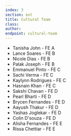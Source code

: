 ```yaml
---
index: 3
section: ext
title: Cultural Team
class:
author:
endpoint: cultural-team
---
```


- Tanisha John - FE A
- Lance Soares - FE B
- Nicole Dias - FE B
- Palak Joseph - FE B
- Emmanuel Pinto - FE C
- Sachi Verma - FE C
- Kaylynn Rodrigues - FE C
- Hasnain Khan - FE C
- Sakshi Chavan - FE D
- Pearl Bharti - FE D
- Brycen Fernandes - FE D
- Aayush Thakur - FE D
- Yashas Joglekar - FE D
- Colin D&#39;souza - FE D
- Alisha Fernandes - FE E
- Rissa Chettiar - FE E
